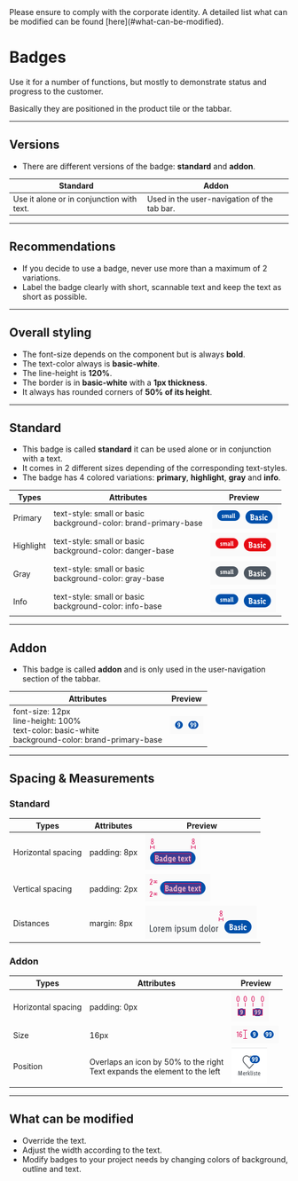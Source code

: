 <AlertInfo alertHeadline="Modifiable">
Please ensure to comply with the corporate identity. A detailed list what can be modified can be found [here](#what-can-be-modified).
</AlertInfo>


# Badges

Use it for a number of functions, but mostly to demonstrate status and progress to the customer.

Basically they are positioned in the product tile or the tabbar.

---

## Versions

- There are different versions of the badge: **standard** and **addon**.

| Standard | Addon |
|---|---|
| Use it alone or in conjunction with text. | Used in the user-navigation of the tab bar. |

---

## Recommendations

- If you decide to use a badge, never use more than a maximum of 2 variations.
- Label the badge clearly with short, scannable text and keep the text as short as possible.

---

## Overall styling

- The font-size depends on the component but is always **bold**.
- The text-color always is **basic-white**.
- The line-height is **120%**.
- The border is in **basic-white** with a **1px thickness**.
- It always has rounded corners of **50% of its height**.

---

## Standard

- This badge is called **standard** it can be used alone or in conjunction with a text.
- It comes in 2 different sizes depending of the corresponding text-styles.
- The badge has 4 colored variations: **primary**, **highlight**, **gray** and **info**.

| Types | Attributes | Preview |
|---|---|---|
| Primary | text-style: small or basic <br>background-color: brand-primary-base | ![primary](assets/standard/primary@1x.png)|
| Highlight | text-style: small or basic<br>background-color: danger-base | ![highlight](assets/standard/highlight@1x.png) |
| Gray | text-style: small or basic<br>background-color: gray-base | ![gray](assets/standard/gray@1x.png)|
| Info | text-style: small or basic<br>background-color: info-base | ![info](assets/standard/info@1x.png) |

---

## Addon

- This badge is called **addon** and is only used in the user-navigation section of the tabbar.

| Attributes | Preview |
|---|---|
| font-size: 12px<br>line-height: 100%<br>text-color: basic-white<br>background-color: brand-primary-base  | ![pill: LG](assets/addon/single-double@1x.png) |

---

## Spacing & Measurements

### Standard

| Types | Attributes | Preview |
|---|---|---|
| Horizontal spacing | padding: 8px | ![horizontal-spacing](assets/measurements/standard/horizontal-spacing@1x.png) |
| Vertical spacing | padding: 2px | ![vertical-spacing](assets/measurements/standard/vertical-spacing@1x.png) |
| Distances | margin: 8px | ![distance](assets/measurements/standard/distance@1x.png) |

### Addon

| Types | Attributes | Preview |
|---|---|---|
| Horizontal spacing | padding: 0px | ![horizontal-spacing](assets/measurements/addon/horizontal-spacing@1x.png) |
| Size | 16px | ![vertical-spacing](assets/measurements/addon/height@1x.png) |
| Position | Overlaps an icon by 50% to the right<br>Text expands the element to the left | ![position](assets/addon/position/double@1x.png) |

---

## What can be modified

- Override the text.
- Adjust the width according to the text.
- Modify badges to your project needs by changing colors of background, outline and text.

